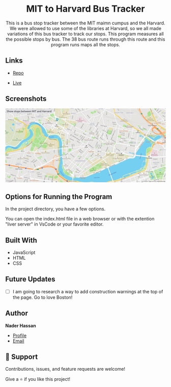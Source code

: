 <h1 align="center">MIT to Harvard Bus Tracker</h1>

<p align="center">
This is a bus stop tracker between the MIT maimn cumpus and the Harvard. We were allowed to use some of the libraries at Harvard, so we all made variations of this bus tracker to track our stops. This program measures all the possible stops by bus. The 38 bus route runs through this route and this program runs maps all the stops.
</p>

## Links

- [Repo](<https://github.com/naderhassan001/MIT-Harvard-BusTracker> "<project-name> Repo")

- [Live](<http://mitbustracker.s3-website-us-east-1.amazonaws.com/> "Live View")

## Screenshots

![Home Page](bus.png "Home Page")

## Options for Running the Program 

In the project directory, you have a few options.

You can open the index.html file in a web browser or with the extention "liver server" in VsCode or your favorite editor. 


## Built With

- JavaScript
- HTML
- CSS

## Future Updates

- [ ] I am going to research a way to add construction warnings at the top of the page. Go to love Boston!
## Author

**Nader Hassan**

- [Profile](https://github.com/naderhassan001 "Nader Hassan")
- [Email](mailto:nader.hassan001@gmail.com "Hi!")

## 🤝 Support

Contributions, issues, and feature requests are welcome!

Give a ⭐️ if you like this project!
